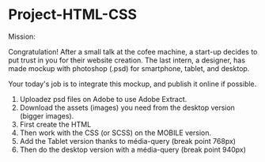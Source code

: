 # Project-HTML-CSS

Mission:

Congratulation!  After a small talk at the cofee machine, a start-up decides to put trust in you for their website creation. The last intern, a designer, has made mockup with photoshop (.psd) for smartphone, tablet, and desktop. 

Your today's job is to integrate this mockup, and publish it online if possible. 

1. Uploadez psd files on Adobe to use Adobe Extract.
2. Download the assets (images) you need from the desktop version (bigger images).
3. First create the HTML
4. Then work with the CSS (or SCSS) on the MOBILE version.
5. Add the Tablet version thanks to média-query (break point 768px)
6. Then do the desktop version with a média-query (break point 940px)

